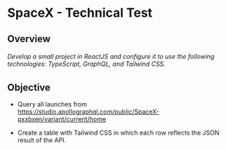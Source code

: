# SpaceX - Technical Test

## Overview

###### Develop a small project in ReactJS and configure it to use the following technologies: TypeScript, GraphQL, and Tailwind CSS.

## Objective

* Query all launches from https://studio.apollographql.com/public/SpaceX-pxxbxen/variant/current/home

* Create a table with Tailwind CSS in which each row reflects the JSON result of the API.